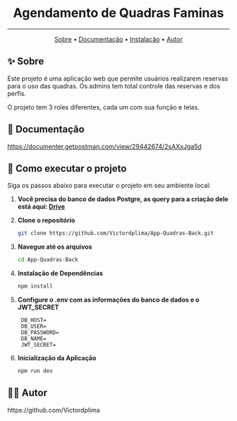 <h1 align="center">Agendamento de Quadras Faminas</h1>

---
<p align="center">
    <a href="#sobre">Sobre</a> •
    <a href="#documentacao">Documentação</a> •
    <a href="#instalacao">Instalação</a> •
    <a href="#autor">Autor</a>
</p>

<h2 id="sobre">✨ Sobre</h2>

Este projeto é uma aplicação web que permite usuários realizarem reservas para o uso das quadras. Os admins tem total controle das reservas e dos perfis.

O projeto tem 3 roles diferentes, cada um com sua função e telas.

<h2 id="documentacao">📝 Documentação</h2>

https://documenter.getpostman.com/view/29442674/2sAXxJga5d

<h2 id="instalacao">🚀 Como executar o projeto</h2>
Siga os passos abaixo para executar o projeto em seu ambiente local:



1. **Você precisa do banco de dados Postgre, as query para a criação dele está aqui: [Drive](https://drive.google.com/file/d/1k8VWYiDrJHr1_BPvTbdd-AbllvzUj5s9/view?usp=sharing)**
   
2. **Clone o repositório**
   ```bash
   git clone https://github.com/Victordplima/App-Quadras-Back.git
   ```
   
3. **Navegue até os arquivos**
   ```bash
   cd App-Quadras-Back
   ```

4. **Instalação de Dependências**
   ```bash
   npm install
   ```

5. **Configure o .env com as informações do banco de dados e o JWT_SECRET**
   ```env
    DB_HOST=
    DB_USER=
    DB_PASSWORD=
    DB_NAME=
    JWT_SECRET=
   ```

6. **Inicialização da Aplicação**
   ```bash
   npm run dev
   ```

<h2 id="autor">👨‍💻 Autor</h2>
https://github.com/Victordplima
